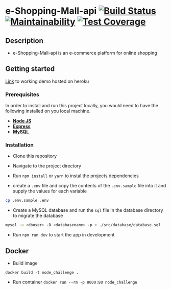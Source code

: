 # e-Shopping-Mall-api [![Build Status](https://travis-ci.org/katunold/turing-api.svg?branch=ft-sign-up-168479110)](https://travis-ci.org/katunold/turing-api) [![Maintainability](https://api.codeclimate.com/v1/badges/736adb5529a297046571/maintainability)](https://codeclimate.com/github/katunold/turing-api/maintainability) [![Test Coverage](https://api.codeclimate.com/v1/badges/736adb5529a297046571/test_coverage)](https://codeclimate.com/github/katunold/turing-api/test_coverage)  
## Description
- e-Shopping-Mall-api is an e-commerce platform for online shopping

## Getting started
[Link](https://turing-api-challenge.herokuapp.com/docs/) to working demo hosted on heroku

### Prerequisites

In order to install and run this project locally, you would need to have the following installed on you local machine.

* [**Node JS**](https://nodejs.org/en/)
* [**Express**](https://expressjs.com/)
* [**MySQL**](https://www.mysql.com/downloads/)

### Installation

* Clone this repository

* Navigate to the project directory

* Run `npm install` or `yarn` to instal the projects dependencies
* create a `.env` file and copy the contents of the `.env.sample` file into it and supply the values for each variable

```sh
cp .env.sample .env
```
* Create a MySQL database and run the `sql` file in the database directory to migrate the database

```sh
mysql -u <dbuser> -D <databasename> -p < ./src/database/database.sql
```

* Run `npm run dev` to start the app in development

## Docker

* Build image

`docker build -t node_challenge .`

* Run container
`docker run --rm -p 8000:80 node_challenge`
